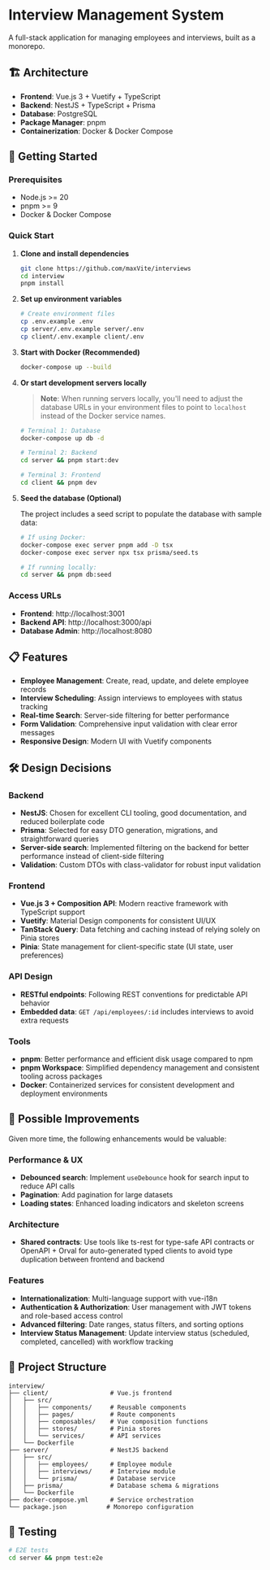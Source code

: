 # Interview Management System

A full-stack application for managing employees and interviews, built as a monorepo.

## 🏗️ Architecture

- **Frontend**: Vue.js 3 + Vuetify + TypeScript
- **Backend**: NestJS + TypeScript + Prisma
- **Database**: PostgreSQL
- **Package Manager**: pnpm
- **Containerization**: Docker & Docker Compose

## 🚀 Getting Started

### Prerequisites

- Node.js >= 20
- pnpm >= 9
- Docker & Docker Compose

### Quick Start

1. **Clone and install dependencies**

   ```bash
   git clone https://github.com/maxVite/interviews
   cd interview
   pnpm install
   ```

2. **Set up environment variables**

   ```bash
   # Create environment files
   cp .env.example .env
   cp server/.env.example server/.env
   cp client/.env.example client/.env
   ```

3. **Start with Docker (Recommended)**

   ```bash
   docker-compose up --build
   ```

4. **Or start development servers locally**

   > **Note**: When running servers locally, you'll need to adjust the database URLs in your environment files to point to `localhost` instead of the Docker service names.

   ```bash
   # Terminal 1: Database
   docker-compose up db -d

   # Terminal 2: Backend
   cd server && pnpm start:dev

   # Terminal 3: Frontend
   cd client && pnpm dev
   ```

5. **Seed the database (Optional)**

   The project includes a seed script to populate the database with sample data:

   ```bash
   # If using Docker:
   docker-compose exec server pnpm add -D tsx
   docker-compose exec server npx tsx prisma/seed.ts

   # If running locally:
   cd server && pnpm db:seed
   ```

### Access URLs

- **Frontend**: http://localhost:3001
- **Backend API**: http://localhost:3000/api
- **Database Admin**: http://localhost:8080

## 📋 Features

- **Employee Management**: Create, read, update, and delete employee records
- **Interview Scheduling**: Assign interviews to employees with status tracking
- **Real-time Search**: Server-side filtering for better performance
- **Form Validation**: Comprehensive input validation with clear error messages
- **Responsive Design**: Modern UI with Vuetify components

## 🛠️ Design Decisions

### Backend

- **NestJS**: Chosen for excellent CLI tooling, good documentation, and reduced boilerplate code
- **Prisma**: Selected for easy DTO generation, migrations, and straightforward queries
- **Server-side search**: Implemented filtering on the backend for better performance instead of client-side filtering
- **Validation**: Custom DTOs with class-validator for robust input validation

### Frontend

- **Vue.js 3 + Composition API**: Modern reactive framework with TypeScript support
- **Vuetify**: Material Design components for consistent UI/UX
- **TanStack Query**: Data fetching and caching instead of relying solely on Pinia stores
- **Pinia**: State management for client-specific state (UI state, user preferences)

### API Design

- **RESTful endpoints**: Following REST conventions for predictable API behavior
- **Embedded data**: `GET /api/employees/:id` includes interviews to avoid extra requests

### Tools

- **pnpm**: Better performance and efficient disk usage compared to npm
- **pnpm Workspace**: Simplified dependency management and consistent tooling across packages
- **Docker**: Containerized services for consistent development and deployment environments

## 🔄 Possible Improvements

Given more time, the following enhancements would be valuable:

### Performance & UX

- **Debounced search**: Implement `useDebounce` hook for search input to reduce API calls
- **Pagination**: Add pagination for large datasets
- **Loading states**: Enhanced loading indicators and skeleton screens

### Architecture

- **Shared contracts**: Use tools like ts-rest for type-safe API contracts or OpenAPI + Orval for auto-generated typed clients to avoid type duplication between frontend and backend

### Features

- **Internationalization**: Multi-language support with vue-i18n
- **Authentication & Authorization**: User management with JWT tokens and role-based access control
- **Advanced filtering**: Date ranges, status filters, and sorting options
- **Interview Status Management**: Update interview status (scheduled, completed, cancelled) with workflow tracking

## 📁 Project Structure

```
interview/
├── client/                 # Vue.js frontend
│   ├── src/
│   │   ├── components/     # Reusable components
│   │   ├── pages/          # Route components
│   │   ├── composables/    # Vue composition functions
│   │   ├── stores/         # Pinia stores
│   │   └── services/       # API services
│   └── Dockerfile
├── server/                 # NestJS backend
│   ├── src/
│   │   ├── employees/      # Employee module
│   │   ├── interviews/     # Interview module
│   │   └── prisma/         # Database service
│   ├── prisma/             # Database schema & migrations
│   └── Dockerfile
├── docker-compose.yml      # Service orchestration
└── package.json           # Monorepo configuration
```

## 🧪 Testing

```bash
# E2E tests
cd server && pnpm test:e2e

```
